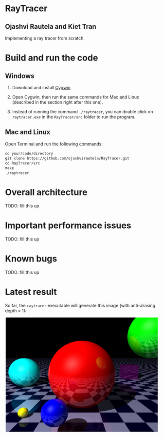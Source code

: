 # RayTracer

## Ojashvi Rautela and Kiet Tran

Implementing a ray tracer from scratch.

# Build and run the code

## Windows

1. Download and install [Cygwin](https://cygwin.com/install.html "Cygwin's Download Page"). 

2. Open Cygwin, then run the same commands for Mac and Linux (described in the section right after this one).

3. Instead of running the command `./raytracer`, you can double click on `raytracer.exe` in the `RayTracer/src` folder to run the program.

## Mac and Linux

Open Terminal and run the following commands: 

```
cd your/code/directory
git clone https://github.com/ojashvirautela/RayTracer.git
cd RayTracer/src
make
./raytracer
```

# Overall architecture

TODO: fill this up

# Important performance issues

TODO: fill this up

# Known bugs

TODO: fill this up

# Latest result

So far, the `raytracer` executable will generate this image (with anti-aliasing depth = 1):

<p align="center">
  <img src="./images/milestones/dec9/scene_aadepth_1.jpeg" alt="Most Recent Result Image" width="500"/>
</p>
